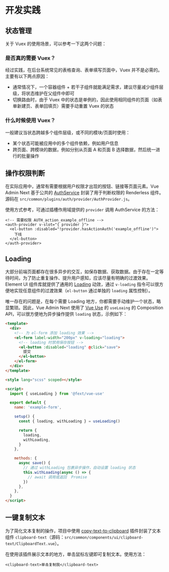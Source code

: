 # 开发实践

## 状态管理

关于 Vuex 的使用场景，可以参考一下这两个问题：

### 是否真的需要 Vuex？

经过实践，在后台系统常见的表格查询、表单填写页面中，Vuex 并不是必需的。主要有以下两点原因：

- 通常情况下，一个容器组件 + 若干子组件就能满足需求，建议尽量减少组件层级，将状态维护在父组件中即可
- 切换路由时，由于 Vuex 中的状态是单例的，因此使用相同组件的页面（如表单新建页、表单回填页）需要手动重置 Vuex 的状态

### 什么时候使用 Vuex？

一般建议当状态跨越多个组件层级，或不同的模块/页面时使用：

- 某个状态可能被应用中的多个组件依赖，例如用户信息
- 跨页面、跨模块的数据，例如分别从页面 A 和页面 B 选择数据，然后统一进行的批量操作

## 操作权限判断

在实际应用中，通常有需要根据用户权限才出现的按钮、链接等页面元素。Vue Admin Next 基于公共的 [AuthService](./user.md#AuthService) 封装了用于判断权限的 Renderless 组件。源码在 `src/common/plugins/auth/provider/AuthProvider.js`。

使用方式参考，可通过插槽作用域提供的 `provider` 调用 AuthService 的方法：

```vue
<!-- 需要权限 AUTH_action_example_offline -->
<auth-provider v-slot="{ provider }">
  <el-button :disabled="!provider.hasActionAuth('example_offline')">
    下线
  </el-button>
</auth-provider>
```

## Loading

大部分前端页面都存在很多异步的交互，如保存数据、获取数据。由于存在一定等待时间，为了防止重复操作、提升用户感知，应该尽量有明确的过渡效果。Element UI 组件库就提供了通用的 [Loading](https://element.eleme.io/#/zh-CN/component/loading) 动效，通过 `v-loading` 指令可以很方便地实现任意组件的过渡效果（`el-button` 通过单独的 `loading` 属性控制）。

唯一存在的问题是，在每个需要 Loading 地方，你都需要手动维护一个状态，略显繁琐。因此，Vue Admin Next 使用了 [Vue Use](https://github.com/openfext/vue-use) 的 `useLoaing` 的 Composition API，可以很方便地为异步操作提供 `loading` 状态，示例如下：

```html
<template>
  <div>
    <!-- 为 el-form 添加 loading 效果 -->
    <el-form label-width="200px" v-loading="loading">
      <!-- loading 时禁用保存按钮 -->
      <el-button :disabled="loading" @click="save">
        提交
      </el-button>
    </el-form>
  </div>
</template>

<style lang="scss" scoped></style>

<script>
  import { useLoading } from '@fext/vue-use'

  export default {
    name: 'example-form',

    setup() {
      const { loading, withLoading } = useLoading()

      return {
        loading,
        withLoading,
      }
    },

    methods: {
      async save() {
        // 通过 withLoading 包裹异步操作，自动设置 loading 状态
        this.withLoading(async () => {
          // await 调用或返回  Promise
        })
      },
    },
  }
</script>
```

## 一键复制文本

为了简化文本复制的操作，项目中使用 [copy-text-to-clipboard](https://github.com/sindresorhus/copy-text-to-clipboard) 插件封装了文本组件 `clipboard-text`（源码：`src/common/components/ui/clipboard-text/ClipboardText.vue`）。

在使用该插件展示文本的地方，单击鼠标左键即可复制文本。使用方法：

```vue
<clipboard-text>单击复制我</clipboard-text>
```
